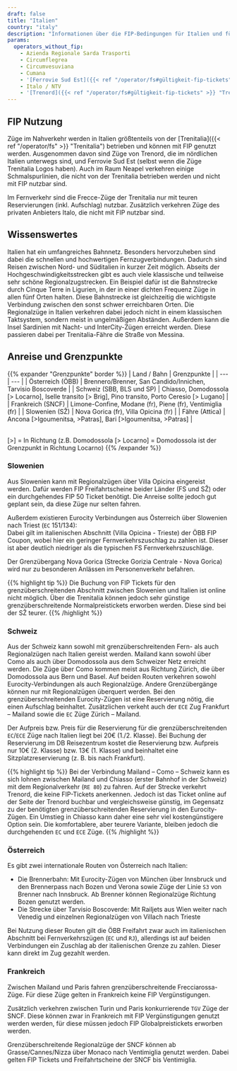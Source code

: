 ```yaml
---
draft: false
title: "Italien"
country: "italy"
description: "Informationen über die FIP-Bedingungen für Italien und für welche Betreiber Vergünstigungen genutzt werden können."
params:
  operators_without_fip:
    - Azienda Regionale Sarda Trasporti
    - Circumflegrea
    - Circumvesuviana
    - Cumana
    - '[Ferrovie Sud Est]({{< ref "/operator/fs#gültigkeit-fip-tickets" >}} "Ferrovie Sud Est")'
    - Italo / NTV
    - '[Trenord]({{< ref "/operator/fs#gültigkeit-fip-tickets" >}} "Trenord")'
---
```


## FIP Nutzung

Züge im Nahverkehr werden in Italien größtenteils von der [Trenitalia]({{< ref "/operator/fs" >}} "Trenitalia") betrieben und können mit FIP genutzt werden. Ausgenommen davon sind Züge von Trenord, die im nördlichen Italien unterwegs sind, und Ferrovie Sud Est (selbst wenn die Züge Trenitalia Logos haben). Auch im Raum Neapel verkehren einige Schmalspurlinien, die nicht von der Trenitalia betrieben werden und nicht mit FIP nutzbar sind.

Im Fernverkehr sind die Frecce-Züge der Trenitalia nur mit teuren Reservierungen (inkl. Aufschlag) nutzbar. Zusätzlich verkehren Züge des privaten Anbieters Italo, die nicht mit FIP nutzbar sind.

## Wissenswertes

Italien hat ein umfangreiches Bahnnetz. Besonders hervorzuheben sind dabei die schnellen und hochwertigen Fernzugverbindungen. Dadurch sind Reisen zwischen Nord- und Süditalien in kurzer Zeit möglich. Abseits der Hochgeschwindigkeitsstrecken gibt es auch viele klassische und teilweise sehr schöne Regionalzugstrecken. Ein Beispiel dafür ist die Bahnstrecke durch Cinque Terre in Ligurien, in der in einer dichten Frequenz Züge in allen fünf Orten halten. Diese Bahnstrecke ist gleichzeitig die wichtigste Verbindung zwischen den sonst schwer erreichbaren Orten. Die Regionalzüge in Italien verkehren dabei jedoch nicht in einem klassischen Taktsystem, sondern meist in ungelmäßigen Abständen. Außerdem kann die Insel Sardinien mit Nacht- und InterCity-Zügen erreicht werden. Diese passieren dabei per Trenitalia-Fähre die Straße von Messina.

## Anreise und Grenzpunkte

{{% expander "Grenzpunkte" border %}}
| Land / Bahn | Grenzpunkte |
| --- | --- |
| Österreich (ÖBB) | Brennero/Brenner, San Candido/Innichen, Tarvisio Boscoverde |
| Schweiz (SBB, BLS und SP) | Chiasso, Domodossola [> Locarno], Iselle transito [> Brig], Pino transito, Porto Ceresio [> Lugano] |
| Frankreich (SNCF) | Limone-Confine, Modane (fr), Piene (fr), Ventimiglia (fr) |
| Slowenien (SŽ) | Nova Gorica (fr), Villa Opicina (fr) |
| Fähre (Attica) | Ancona [>Igoumenitsa, >Patras], Bari [>Igoumenitsa, >Patras] |

\
[>] = In Richtung (z.B. Domodossola [> Locarno] = Domodossola ist der Grenzpunkt in Richtung Locarno)
{{% /expander %}}

### Slowenien

Aus Slowenien kann mit Regionalzügen über Villa Opicina eingereist werden. Dafür werden FIP Freifahrtscheine beider Länder (FS und SŽ) oder ein durchgehendes FIP 50 Ticket benötigt. Die Anreise sollte jedoch gut geplant sein, da diese Züge nur selten fahren.

Außerdem existieren Eurocity Verbindungen aus Österreich über Slowenien nach Triest (`EC` 151/134): \
Dabei gilt im italienischen Abschnitt (Villa Opicina - Trieste) der ÖBB FIP Coupon, wobei hier ein geringer Fernverkehrszuschlag zu zahlen ist. Dieser ist aber deutlich niedriger als die typischen FS Fernverkehrszuschläge.

Der Grenzübergang Nova Gorica (Strecke Gorizia Centrale - Nova Gorica) wird nur zu besonderen Anlässen im Personenverkehr befahren.

{{% highlight tip %}}
Die Buchung von FIP Tickets für den grenzüberschreitenden Abschnitt zwischen Slowenien und Italien ist online nicht möglich. Über die Trenitalia können jedoch sehr günstige grenzüberschreitende Normalpreistickets erworben werden. Diese sind bei der SŽ teurer.
{{% /highlight %}}

### Schweiz

Aus der Schweiz kann sowohl mit grenzüberschreitenden Fern- als auch Regionalzügen nach Italien gereist werden. Mailand kann sowohl über Como als auch über Domodossola aus dem Schweizer Netz erreicht werden. Die Züge über Como kommen meist aus Richtung Zürich, die über Domodossola aus Bern und Basel. Auf beiden Routen verkehren sowohl Eurocity-Verbindungen als auch Regionalzüge. Andere Grenzübergänge können nur mit Regionalzügen überquert werden. Bei den grenzüberschreitenden Eurocity-Zügen ist eine Reservierung nötig, die einen Aufschlag beinhaltet. Zusätzlichen verkeht auch der `ECE` Zug Frankfurt – Mailand sowie die `EC` Züge Zürich – Mailand.

Der Aufpreis bzw. Preis für die Reservierung für die grenzüberschreitenden `EC`/`ECE` Züge nach Italien liegt bei 20€ (1./2. Klasse). Bei Buchung der Reservierung im DB Reisezentrum kostet die Reservierung bzw. Aufpreis nur 10€ (2. Klasse) bzw. 13€ (1. Klasse) und beinhaltet eine Sitzplatzreservierung (z. B. bis nach Frankfurt).

{{% highlight tip %}}
Bei der Verbindung Mailand – Como – Schweiz kann es sich lohnen zwischen Mailand und Chiasso (erster Bahnhof in der Schweiz) mit dem Regionalverkehr (`RE 80`) zu fahren. Auf der Strecke verkehrt Trenord, die keine FIP-Tickets anerkennen. Jedoch ist das Ticket online auf der Seite der Trenord buchbar und vergleichsweise günstig, im Gegensatz zu der benötigten grenzüberschreitenden Reservierung in den Eurocity-Zügen. Ein Umstieg in Chiasso kann daher eine sehr viel kostengünstigere Option sein. Die komfortablere, aber teurere Variante, bleiben jedoch die durchgehenden `EC` und `ECE` Züge.
{{% /highlight %}}

### Österreich

Es gibt zwei internationale Routen von Österreich nach Italien:

- Die Brennerbahn: Mit Eurocity-Zügen von München über Innsbruck und den Brennerpass nach Bozen und Verona sowie Züge der Linie `S3` von Brenner nach Innsbruck. Ab Brenner können Regionalzüge Richtung Bozen genutzt werden.
- Die Strecke über Tarvisio Boscoverde: Mit Railjets aus Wien weiter nach Venedig und einzelnen Regionalzügen von Villach nach Trieste

Bei Nutzung dieser Routen gilt die ÖBB Freifahrt zwar auch im italienischen Abschnitt bei Fernverkehrszügen (`EC` und `RJ`), allerdings ist auf beiden Verbindungen ein Zuschlag ab der italienischen Grenze zu zahlen. Dieser kann direkt im Zug gezahlt werden.

### Frankreich

Zwischen Mailand und Paris fahren grenzüberschreitende Frecciarossa-Züge. Für diese Züge gelten in Frankreich keine FIP Vergünstigungen.

Zusätzlich verkehren zwischen Turin und Paris konkurrierende `TGV` Züge der SNCF. Diese können zwar in Frankreich mit FIP Vergünstigungen genutzt werden werden, für diese müssen jedoch FIP Globalpreistickets erworben werden.

<!--, siehe "Grenzüberschreitende TGV inOui / ICE Züge" auf SNCF Seite).-->

Grenzüberschreitende Regionalzüge der SNCF können ab Grasse/Cannes/Nizza über Monaco nach Ventimiglia genutzt werden. Dabei gelten FIP Tickets und Freifahrtscheine der SNCF bis Ventimiglia.
